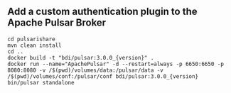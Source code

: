
## Add a custom authentication plugin to the Apache Pulsar Broker

    cd pulsarishare
    mvn clean install
    cd ..
    docker build -t "bdi/pulsar:3.0.0_{version}" .
    docker run --name="ApachePulsar" -d --restart=always -p 6650:6650 -p 8080:8080 -v /$(pwd)/volumes/data:/pulsar/data -v /$(pwd)/volumes/conf:/pulsar/conf bdi/pulsar:3.0.0_{version} bin/pulsar standalone
